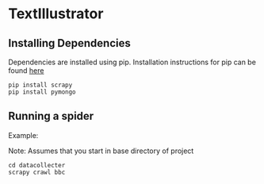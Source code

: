 # TextIllustrator
## Installing Dependencies
Dependencies are installed using pip. Installation instructions for pip can be found [here](https://pip.readthedocs.org/en/stable/installing)
```
pip install scrapy
pip install pymongo
```

## Running a spider
Example:

Note: Assumes that you start in base directory of project
```
cd datacollecter
scrapy crawl bbc
```
